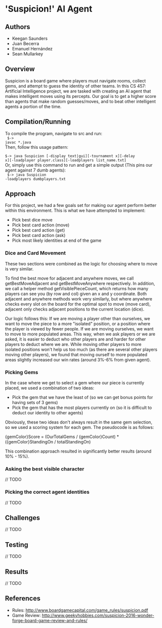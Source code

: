 # 'Suspicion!' AI Agent

## Authors
- Keegan Saunders
- Juan Becerra
- Emanuel Hernández
- Sean Mullarkey

## Overview
Suspicion is a board game where players must navigate rooms, collect gems, and attempt to guess the identity of other teams. In this 
CS 457: Artificial Intelligence project, we are tasked with creating an AI agent that makes intelligent moves using its percepts. Our 
goal is to get a higher score than agents that make random guesses/moves, and to beat other intelligent agents a portion of the time.

## Compilation/Running
To compile the program, navigate to src and run:
<br>
<code>
$-> javac *.java
</code>
<br>
Then, follow this usage pattern:
<br>
<code>
$-> java Suspicion [-display text|gui][-tournament x][-delay x][-loadplayer player.class][-loadplayers list_name.txt]
</code>
<br>
Or, simply use this command to run and get a simple output (This pins our agent against 7 dumb agents):
<br>
<code>
$-> java Suspicion -loadplayers dumbplayers.txt
</code>
<br>

## Approach
For this project, we had a few goals set for making our agent perform better within this environment. This is what we 
have attempted to implement:

- Pick best dice move
- Pick best card action (move)
- Pick best card action (get)
- Pick best card action (ask)
- Pick most likely identities at end of the game

### Dice and Card Movement
These two sections were combined as the logic for choosing where to move is very similar.

To find the best move for adjacent and anywhere moves, we call getBestMoveAdjacent and getBestMoveAnywhere respectively.
In addition, we call a helper method getVisiblePieceCount, which returns how many players can see you (by row and col) 
given an x and y coordinate. Both adjacent and anywhere methods work very similarly, but where anywhere checks every slot 
on the board for the optimal spot to move (move card), adjacent only checks adjacent positions to the current location (dice).

Our logic follows this: If we are moving a player other than ourselves, we want to move the piece to a more "isolated" position,
or a position where the player is viewed by fewer people. If we are moving ourselves, we want to move to more populated areas.
This way, when we ask players or we are asked, it is easier to deduct who other players are and harder for other players to 
deduct where we are. While moving other players to more isolated positions won't help us too much (as there are several other players
moving other players), we found that moving ourself to more populated areas slightly increased our win rates (around 3%-6% from given
agent).

### Picking Gems
In the case where we get to select a gem where our piece is currently placed, we used a combination of two ideas:

- Pick the gem that we have the least of (so we can get bonus points for having sets of 3 gems)
- Pick the gem that has the most players currently on (so it is difficult to deduct our identity to other agents)

Obviously, these two ideas don't always result in the same gem selection, so we used a scoring system for each gem. The pseudocode is as follows:

{gemColor}Score = (OurTotalGems / {gemColor}Count) * ({gemColor}StandingOn / totalStandingOn)

This combination approach resulted in significantly better results (around 10% - 15%).

### Asking the best visible character
// TODO

### Picking the correct agent identities
// TODO

## Challenges
// TODO

## Testing
// TODO

## Results
// TODO

## References
- Rules: http://www.boardgamecapital.com/game_rules/suspicion.pdf
- Game Review: http://www.geekyhobbies.com/suspicion-2016-wonder-forge-board-game-review-and-rules/
